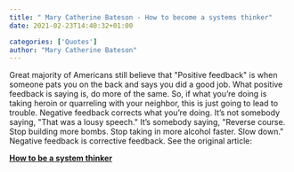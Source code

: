 ```yaml
---
title: " Mary Catherine Bateson - How to become a systems thinker"
date: 2021-02-23T14:40:32+01:00

categories: ['Quotes']
author: "Mary Catherine Bateson"
---
```

Great majority of Americans still believe that "Positive feedback" is when someone pats you on the back 
and says you did a good job. What positive feedback is saying is, do more of the same. 
So, if what you’re doing is taking heroin or quarreling with your neighbor, this is just going 
to lead to trouble. Negative feedback corrects what you’re doing. It’s not somebody saying, 
"That was a lousy speech." It’s somebody saying, "Reverse course. Stop building more bombs. 
Stop taking in more alcohol faster. Slow down." Negative feedback is corrective feedback.
See the original article: 

[__How to be a system thinker__](https://www.edge.org/conversation/mary_catherine_bateson-how-to-be-a-systems-thinker) 